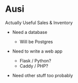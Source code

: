 # Ausi
Actually Useful Sales &amp; Inventory

* Need a database
    * Will  be Postgres

* Need to write a web app
    * Flask / Python?
    * Caddy / PHP? 

* Need other stuff too probably

